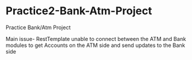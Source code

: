 # Practice2-Bank-Atm-Project
Practice Bank/Atm Project

Main issue- RestTemplate unable to connect between the ATM and Bank modules to get Accounts on the ATM side and send updates to the Bank side
